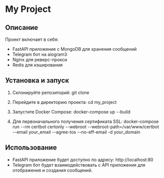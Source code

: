 # My Project

## Описание

Проект включает в себя:
- FastAPI приложение с MongoDB для хранения сообщений
- Telegram бот на aiogram3
- Nginx для реверс-прокси
- Redis для кэширования

## Установка и запуск

1. Склонируйте репозиторий:
       git clone <repository-url>
    
2. Перейдите в директорию проекта:
       cd my_project
    
3. Запустите Docker Compose:
       docker-compose up --build
    
4. Для первоначального получения сертификата SSL:
       docker-compose run --rm certbot certonly --webroot --webroot-path=/var/www/certbot --email your_email --agree-tos --no-eff-email -d your_domain
    
## Использование

- FastAPI приложение будет доступно по адресу: http://localhost:80
- Telegram бот будет взаимодействовать с API приложения для отображения и создания сообщений.